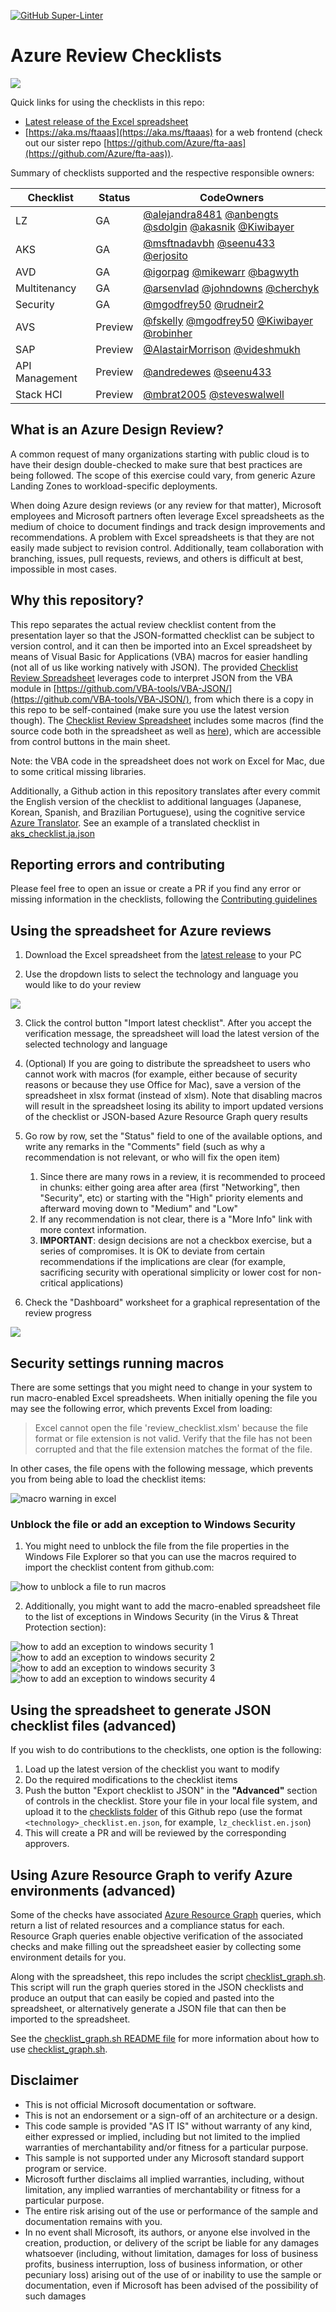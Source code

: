 [![GitHub Super-Linter](https://github.com/Azure/review-checklists/workflows/Lint%20Code%20Base/badge.svg)](https://github.com/marketplace/actions/super-linter)

# Azure Review Checklists

![](./pictures/overview.png)

Quick links for using the checklists in this repo:

- [Latest release of the Excel spreadsheet](https://github.com/Azure/review-checklists/releases/latest/download/review_checklist.xlsm)
- [https://aka.ms/ftaaas](https://aka.ms/ftaaas) for a web frontend (check out our sister repo [https://github.com/Azure/fta-aas](https://github.com/Azure/fta-aas)).

Summary of checklists supported and the respective responsible owners:

| Checklist | Status | CodeOwners |
| --- | --- | --- |
| LZ  | GA | [@alejandra8481](https://github.com/alejandra8481) [@anbengts](https://github.com/anbengts) [@sdolgin](https://github.com/sdolgin) [@akasnik](https://github.com/akasnik) [@Kiwibayer](https://github.com/Kiwibayer) |
| AKS | GA | [@msftnadavbh](https://github.com/msftnadavbh) [@seenu433](https://github.com/seenu433) [@erjosito](https://github.com/erjosito) |
| AVD | GA | [@igorpag](https://github.com/igorpag) [@mikewarr](https://github.com/mikewarr) [@bagwyth](https://github.com/bagwyth) |
| Multitenancy | GA | [@arsenvlad](https://github.com/arsenvlad) [@johndowns](https://github.com/johndowns) [@cherchyk](https://github.com/cherchyk) |
| Security | GA | [@mgodfrey50](https://github.com/mgodfrey50) [@rudneir2](https://github.com/rudneir2) |
| AVS | Preview | [@fskelly](https://github.com/fskelly) [@mgodfrey50](https://github.com/mgodfrey50) [@Kiwibayer](https://github.com/Kiwibayer) [@robinher](https://github.com/robinher) |
| SAP | Preview | [@AlastairMorrison](https://github.com/AlastairMorrison) [@videshmukh](https://github.com/videshmukh) |
| API Management | Preview | [@andredewes](https://github.com/andredewes) [@seenu433](https://github.com/seenu433) |
| Stack HCI | Preview | [@mbrat2005](https://github.com/mbrat2005) [@steveswalwell](https://github.com/steveswalwell) |

## What is an Azure Design Review?

A common request of many organizations starting with public cloud is to have their design double-checked to make sure that best practices are being followed. The scope of this exercise could vary, from generic Azure Landing Zones to workload-specific deployments.

When doing Azure design reviews (or any review for that matter), Microsoft employees and Microsoft partners often leverage Excel spreadsheets as the medium of choice to document findings and track design improvements and recommendations. A problem with Excel spreadsheets is that they are not easily made subject to revision control. Additionally, team collaboration with branching, issues, pull requests, reviews, and others is difficult at best, impossible in most cases.

## Why this repository?

This repo separates the actual review checklist content from the presentation layer so that the JSON-formatted checklist can be subject to version control, and it can then be imported into an Excel spreadsheet by means of Visual Basic for Applications (VBA) macros for easier handling (not all of us like working natively with JSON). The provided [Checklist Review Spreadsheet](https://github.com/Azure/review-checklists/releases/latest/download/review_checklist.xlsm) leverages code to interpret JSON from the VBA module in [https://github.com/VBA-tools/VBA-JSON/](https://github.com/VBA-tools/VBA-JSON/), from which there is a copy in this repo to be self-contained (make sure you use the latest version though). The [Checklist Review Spreadsheet](https://github.com/Azure/review-checklists/releases/latest/download/review_checklist.xlsm) includes some macros (find the source code both in the spreadsheet as well as [here](./spreadsheet/Sheet1.cls)), which are accessible from control buttons in the main sheet.

Note: the VBA code in the spreadsheet does not work on Excel for Mac, due to some critical missing libraries.

Additionally, a Github action in this repository translates after every commit the English version of the checklist to additional languages (Japanese, Korean, Spanish, and Brazilian Portuguese), using the cognitive service [Azure Translator](https://azure.microsoft.com/services/cognitive-services/translator/). See an example of a translated checklist in [aks_checklist.ja.json](./checklists/aks_checklist.ja.json)

## Reporting errors and contributing

Please feel free to open an issue or create a PR if you find any error or missing information in the checklists, following the [Contributing guidelines](./CONTRIBUTING.md)

## Using the spreadsheet for Azure reviews

1. Download the Excel spreadsheet from the [latest release](https://github.com/Azure/review-checklists/releases/latest/download/review_checklist.xlsm) to your PC

2. Use the dropdown lists to select the technology and language you would like to do your review

![](./pictures/spreadsheet_screenshot.png)

3. Click the control button "Import latest checklist". After you accept the verification message, the spreadsheet will load the latest version of the selected technology and language

4. (Optional) If you are going to distribute the spreadsheet to users who cannot work with macros (for example, either because of security reasons or because they use Office for Mac), save a version of the spreadsheet in xlsx format (instead of xlsm). Note that disabling macros will result in the spreadsheet losing its ability to import updated versions of the checklist or JSON-based Azure Resource Graph query results

5. Go row by row, set the "Status" field to one of the available options, and write any remarks in the "Comments" field (such as why a recommendation is not relevant, or who will fix the open item)

   1. Since there are many rows in a review, it is recommended to proceed in chunks: either going area after area (first "Networking", then "Security", etc) or starting with the "High" priority elements and afterward moving down to "Medium" and "Low"
   1. If any recommendation is not clear, there is a "More Info" link with more context information.
   1. **IMPORTANT**: design decisions are not a checkbox exercise, but a series of compromises. It is OK to deviate from certain recommendations if the implications are clear (for example, sacrificing security with operational simplicity or lower cost for non-critical applications)

6. Check the "Dashboard" worksheet for a graphical representation of the review progress

![](./pictures/spreadsheet_screenshot_dashboard.png)

## Security settings running macros

There are some settings that you might need to change in your system to run macro-enabled Excel spreadsheets. When initially opening the file you may see the following error, which prevents Excel from loading:

> Excel cannot open the file 'review_checklist.xlsm' because the file format or file extension is not valid. Verify that the file has not been corrupted and that the file extension matches the format of the file.

In other cases, the file opens with the following message, which prevents you from being able to load the checklist items:

![macro warning in excel](./pictures/macro_warning.png)

### Unblock the file or add an exception to Windows Security

1. You might need to unblock the file from the file properties in the Windows File Explorer so that you can use the macros required to import the checklist content from github.com:

![how to unblock a file to run macros](./pictures/unblock.png)

2. Additionally, you might want to add the macro-enabled spreadsheet file to the list of exceptions in Windows Security (in the Virus & Threat Protection section):

![how to add an exception to windows security 1](./pictures/defender_settings_1.png)
![how to add an exception to windows security 2](./pictures/defender_settings_2.png)
![how to add an exception to windows security 3](./pictures/defender_settings_3.png)
![how to add an exception to windows security 4](./pictures/defender_settings_4.png)

## Using the spreadsheet to generate JSON checklist files (advanced)

If you wish to do contributions to the checklists, one option is the following:

1. Load up the latest version of the checklist you want to modify
2. Do the required modifications to the checklist items
3. Push the button "Export checklist to JSON" in the **"Advanced"** section of controls in the checklist. Store your file in your local file system, and upload it to the [checklists folder](./checklists) of this Github repo (use the format `<technology>_checklist.en.json`, for example, `lz_checklist.en.json`)
4. This will create a PR and will be reviewed by the corresponding approvers.

## Using Azure Resource Graph to verify Azure environments (advanced)

Some of the checks have associated [Azure Resource Graph](https://learn.microsoft.com/azure/governance/resource-graph/overview) queries, which return a list of related resources and a compliance status for each. Resource Graph queries enable objective verification of the associated checks and make filling out the spreadsheet easier by collecting some environment details for you. 

Along with the spreadsheet, this repo includes the script [checklist_graph.sh](./scripts/checklist_graph.sh). This script will run the graph queries stored in the JSON checklists and produce an output that can easily be copied and pasted into the spreadsheet, or alternatively generate a JSON file that can then be imported to the spreadsheet.

See the [checklist_graph.sh README file](./scripts/README.md) for more information about how to use [checklist_graph.sh](./scripts/checklist_graph.sh).

## Disclaimer

- This is not official Microsoft documentation or software.
- This is not an endorsement or a sign-off of an architecture or a design.
- This code sample is provided "AS IT IS" without warranty of any kind, either expressed or implied, including but not limited to the implied warranties of merchantability and/or fitness for a particular purpose.
- This sample is not supported under any Microsoft standard support program or service.
- Microsoft further disclaims all implied warranties, including, without limitation, any implied warranties of merchantability or fitness for a particular purpose.
- The entire risk arising out of the use or performance of the sample and documentation remains with you.
- In no event shall Microsoft, its authors, or anyone else involved in the creation, production, or delivery of the script be liable for any damages whatsoever (including, without limitation, damages for loss of business profits, business interruption, loss of business information, or other pecuniary loss) arising out of the use of or inability to use the sample or documentation, even if Microsoft has been advised of the possibility of such damages
